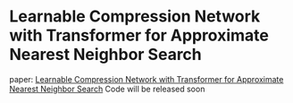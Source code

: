 # Learnable Compression Network with Transformer for Approximate Nearest Neighbor Search
paper: [Learnable Compression Network with Transformer for Approximate Nearest Neighbor Search](https://arxiv.org/search/?query=haokui+zhang&searchtype=all&source=header)
Code will be released soon
